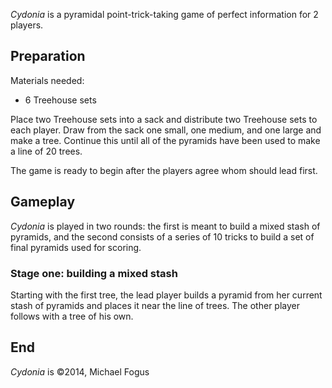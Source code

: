 *Cydonia* is a pyramidal point-trick-taking game of perfect information for 2 players.

Preparation
-----------

Materials needed:

 * 6 Treehouse sets
 
Place two Treehouse sets into a sack and distribute two Treehouse sets to each player.  Draw from the sack one small, one medium, and one large and make a tree.  Continue this until all of the pyramids have been used to make a line of 20 trees.

The game is ready to begin after the players agree whom should lead first.

Gameplay
--------

*Cydonia* is played in two rounds: the first is meant to build a mixed stash of pyramids, and the second consists of a series of 10 tricks  to build a set of final pyramids used for scoring.

### Stage one: building a mixed stash

Starting with the first tree, the lead player builds a pyramid from her current stash of pyramids and places it near the line of trees.  The other player follows with a tree of his own.



End
----

*Cydonia* is &copy;2014, Michael Fogus

